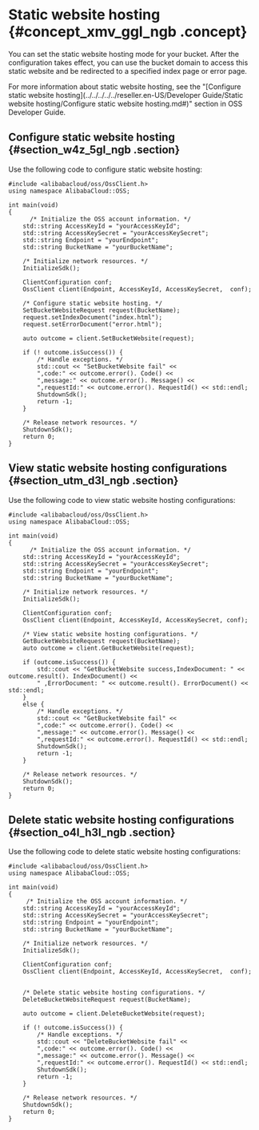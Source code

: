 # Static website hosting {#concept_xmv_ggl_ngb .concept}

You can set the static website hosting mode for your bucket. After the configuration takes effect, you can use the bucket domain to access this static website and be redirected to a specified index page or error page.

For more information about static website hosting, see the "[Configure static website hosting](../../../../../reseller.en-US/Developer Guide/Static website hosting/Configure static website hosting.md#)" section in OSS Developer Guide.

## Configure static website hosting {#section_w4z_5gl_ngb .section}

Use the following code to configure static website hosting:

```
#include <alibabacloud/oss/OssClient.h>
using namespace AlibabaCloud::OSS;

int main(void)
{
      /* Initialize the OSS account information. */
    std::string AccessKeyId = "yourAccessKeyId";
    std::string AccessKeySecret = "yourAccessKeySecret";
    std::string Endpoint = "yourEndpoint";
    std::string BucketName = "yourBucketName";
 
    /* Initialize network resources. */
    InitializeSdk();

    ClientConfiguration conf;
    OssClient client(Endpoint, AccessKeyId, AccessKeySecret,  conf);
   
    /* Configure static website hosting. */
    SetBucketWebsiteRequest request(BucketName);
    request.setIndexDocument("index.html");
    request.setErrorDocument("error.html");

    auto outcome = client.SetBucketWebsite(request);
  
    if (! outcome.isSuccess()) {
        /* Handle exceptions. */
        std::cout << "SetBucketWebsite fail" <<
        ",code:" << outcome.error(). Code() <<
        ",message:" << outcome.error(). Message() <<
        ",requestId:" << outcome.error(). RequestId() << std::endl;
        ShutdownSdk();
        return -1;
    }

    /* Release network resources. */
    ShutdownSdk();
    return 0;
}
```

## View static website hosting configurations {#section_utm_d3l_ngb .section}

Use the following code to view static website hosting configurations:

```
#include <alibabacloud/oss/OssClient.h>
using namespace AlibabaCloud::OSS;

int main(void)
{
      /* Initialize the OSS account information. */
    std::string AccessKeyId = "yourAccessKeyId";
    std::string AccessKeySecret = "yourAccessKeySecret";
    std::string Endpoint = "yourEndpoint";
    std::string BucketName = "yourBucketName";

    /* Initialize network resources. */
    InitializeSdk();

    ClientConfiguration conf;
    OssClient client(Endpoint, AccessKeyId, AccessKeySecret, conf);

    /* View static website hosting configurations. */
    GetBucketWebsiteRequest request(BucketName);
    auto outcome = client.GetBucketWebsite(request);

    if (outcome.isSuccess()) {
        std::cout << "GetBucketWebsite success,IndexDocument: " << outcome.result(). IndexDocument() <<
        " ,ErrorDocument: " << outcome.result(). ErrorDocument() << std::endl;
    }
    else { 
        /* Handle exceptions. */
        std::cout << "GetBucketWebsite fail" <<
        ",code:" << outcome.error(). Code() <<
        ",message:" << outcome.error(). Message() <<
        ",requestId:" << outcome.error(). RequestId() << std::endl;
        ShutdownSdk();
        return -1;
    }

    /* Release network resources. */
    ShutdownSdk();
    return 0;
}
```

## Delete static website hosting configurations {#section_o4l_h3l_ngb .section}

Use the following code to delete static website hosting configurations:

```
#include <alibabacloud/oss/OssClient.h>
using namespace AlibabaCloud::OSS;

int main(void)
{
     /* Initialize the OSS account information. */
    std::string AccessKeyId = "yourAccessKeyId";
    std::string AccessKeySecret = "yourAccessKeySecret";
    std::string Endpoint = "yourEndpoint";
    std::string BucketName = "yourBucketName";
 
    /* Initialize network resources. */
    InitializeSdk();

    ClientConfiguration conf;
    OssClient client(Endpoint, AccessKeyId, AccessKeySecret,  conf);
 
 
    /* Delete static website hosting configurations. */
    DeleteBucketWebsiteRequest request(BucketName);

    auto outcome = client.DeleteBucketWebsite(request);
  
    if (! outcome.isSuccess()) {
        /* Handle exceptions. */
        std::cout << "DeleteBucketWebsite fail" <<
        ",code:" << outcome.error(). Code() <<
        ",message:" << outcome.error(). Message() <<
        ",requestId:" << outcome.error(). RequestId() << std::endl;
        ShutdownSdk();
        return -1;
    }

    /* Release network resources. */
    ShutdownSdk();
    return 0;
}
```

